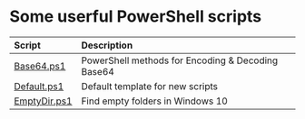 # Some userful PowerShell scripts

| Script | Description |
| :--- | :--- |
| [Base64.ps1](Base64) | PowerShell methods for Encoding & Decoding Base64 |
| [Default.ps1](Default) | Default template for new scripts |
| [EmptyDir.ps1](EmptyDir) | Find empty folders in Windows 10 |
